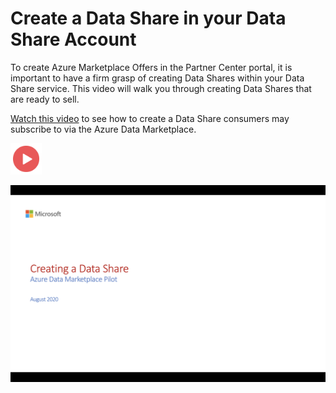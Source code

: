 # Create a Data Share in your Data Share Account

To create Azure Marketplace Offers in the Partner Center portal, it is important to have a firm grasp of creating Data Shares within your Data Share service. This video will walk you through creating Data Shares that are ready to sell. 


[Watch this video](https://youtu.be/G-Azquhf5_k) to see how to create a Data Share consumers may subscribe to via the Azure Data Marketplace.

<a href="https://youtu.be/G-Azquhf5_k"><img src="./images/Video.png" width="50" style="display:inline;" target="_blank"></a>

<a href="https://youtu.be/G-Azquhf5_k"><img src="./images/03.png" style="display:inline;" target="_blank"></a>



